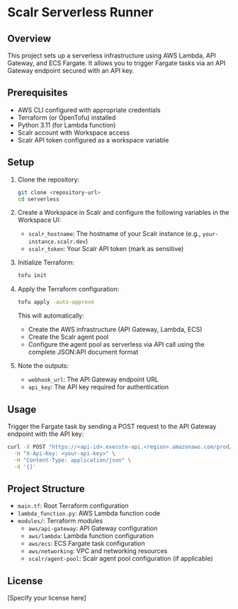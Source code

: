 # Scalr Serverless Runner

## Overview
This project sets up a serverless infrastructure using AWS Lambda, API Gateway, and ECS Fargate. It allows you to trigger Fargate tasks via an API Gateway endpoint secured with an API key.

## Prerequisites
- AWS CLI configured with appropriate credentials
- Terraform (or OpenTofu) installed
- Python 3.11 (for Lambda function)
- Scalr account with Workspace access
- Scalr API token configured as a workspace variable

## Setup
1. Clone the repository:
   ```bash
   git clone <repository-url>
   cd serverless
   ```

2. Create a Workspace in Scalr and configure the following variables in the Workspace UI:
   - `scalr_hostname`: The hostname of your Scalr instance (e.g., `your-instance.scalr.dev`)
   - `scalr_token`: Your Scalr API token (mark as sensitive)

3. Initialize Terraform:
   ```bash
   tofu init
   ```

4. Apply the Terraform configuration:
   ```bash
   tofu apply -auto-approve
   ```

   This will automatically:
   - Create the AWS infrastructure (API Gateway, Lambda, ECS)
   - Create the Scalr agent pool
   - Configure the agent pool as serverless via API call using the complete JSON:API document format

5. Note the outputs:
   - `webhook_url`: The API Gateway endpoint URL
   - `api_key`: The API key required for authentication

## Usage
Trigger the Fargate task by sending a POST request to the API Gateway endpoint with the API key:
```bash
curl -X POST "https://<api-id>.execute-api.<region>.amazonaws.com/prod/trigger" \
  -H "X-Api-Key: <your-api-key>" \
  -H "Content-Type: application/json" \
  -d '{}'
```

## Project Structure
- `main.tf`: Root Terraform configuration
- `lambda_function.py`: AWS Lambda function code
- `modules/`: Terraform modules
  - `aws/api-gateway`: API Gateway configuration
  - `aws/lambda`: Lambda function configuration
  - `aws/ecs`: ECS Fargate task configuration
  - `aws/networking`: VPC and networking resources
  - `scalr/agent-pool`: Scalr agent pool configuration (if applicable)

## License
[Specify your license here] 